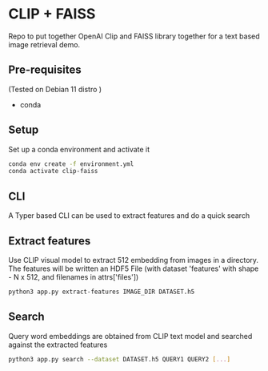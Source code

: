 # CLIP + FAISS

Repo to put together OpenAI Clip and FAISS library together for a text based
image retrieval demo.

## Pre-requisites

(Tested on Debian 11 distro )

- conda

## Setup

Set up a conda environment and activate it

```bash
conda env create -f environment.yml
conda activate clip-faiss
```

## CLI

A Typer based CLI can be used to extract features and do a quick search

## Extract features

Use CLIP visual model to extract 512 embedding from images in a directory.
The features will be written an HDF5 File (with dataset 'features' with shape - N x 512, and filenames in attrs['files'])

```bash
python3 app.py extract-features IMAGE_DIR DATASET.h5
```

## Search

Query word embeddings are obtained from CLIP text model and searched against
the extracted features

```bash
python3 app.py search --dataset DATASET.h5 QUERY1 QUERY2 [...]
```
